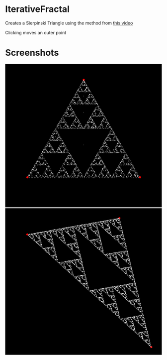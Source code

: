 # IterativeFractal

Creates a Sierpinski Triangle using the method from [this video](https://youtu.be/kbKtFN71Lfs)

Clicking moves an outer point

# Screenshots
![screenshot 1](screenshots/screenshot1.PNG?raw=true)
![screenshot 2](screenshots/screenshot2.PNG?raw=true)
